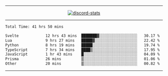 <a href="https://www.github.com/ripavoid" target="_blank" rel="noreferrer">

-------

<div align='center'>
    <a href='https://discordapp.com/users/825178146797518881'>
        <img align='center' alt='discord-stats' src='https://api.discord-status.me/825178146797518881?nitro&boost=4&gradient=%231e0b1a%2C%23000000%2C%23000000%2C%23160316'></img>
    </a>
</div>

-------

<!--START_SECTION:waka-->

```txt
Total Time: 41 hrs 50 mins

Svelte            12 hrs 43 mins  ███████▓░░░░░░░░░░░░░░░░░   30.17 %
Lua               9 hrs 27 mins   █████▓░░░░░░░░░░░░░░░░░░░   22.42 %
Python            8 hrs 19 mins   █████░░░░░░░░░░░░░░░░░░░░   19.74 %
TypeScript        7 hrs 34 mins   ████▒░░░░░░░░░░░░░░░░░░░░   17.95 %
JavaScript        1 hr 43 mins    █░░░░░░░░░░░░░░░░░░░░░░░░   04.09 %
Prisma            26 mins         ▒░░░░░░░░░░░░░░░░░░░░░░░░   01.06 %
Other             20 mins         ▒░░░░░░░░░░░░░░░░░░░░░░░░   00.82 %
```

<!--END_SECTION:waka-->

-------
